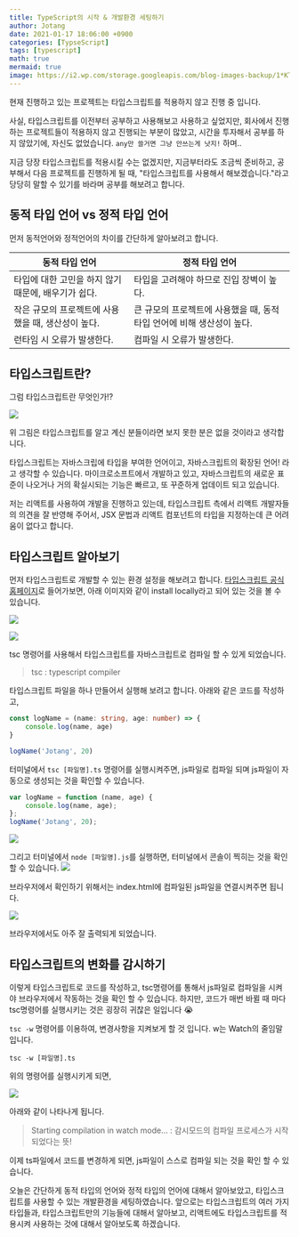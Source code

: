 ```yaml
---
title: TypeScript의 시작 & 개발환경 세팅하기
author: Jotang
date: 2021-01-17 18:06:00 +0900
categories: [TypseScript]
tags: [typescript]
math: true
mermaid: true
image: https://i2.wp.com/storage.googleapis.com/blog-images-backup/1*KTh3puTlJIF6vAuUUu_LAQ.jpeg?ssl=1
---
```



현재 진행하고 있는 프로젝트는 타입스크립트를 적용하지 않고 진행 중 입니다.

사실, 타입스크립트를 이전부터 공부하고 사용해보고 사용하고 싶었지만, 회사에서 진행하는 프로젝트들이 적용하지 않고 진행되는 부분이 많았고,
시간을 투자해서 공부를 하지 않았기에, 자신도 없었습니다. `any만 쓸거면 그냥 안쓰는게 낫지!` 하며..

지금 당장 타입스크립트를 적용시킬 수는 없겠지만,
지금부터라도 조금씩 준비하고, 공부해서 다음 프로젝트를 진행하게 될 때, "타입스크립트를 사용해서 해보겠습니다."라고
당당히 말할 수 있기를 바라며 공부를 해보려고 합니다.

## 동적 타입 언어 vs 정적 타입 언어
먼저 동적언어와 정적언어의 차이를 간단하게 알아보려고 합니다.


| 동적 타입 언어 | 정적 타입 언어 |
|---|---|
| 타입에 대한 고민을 하지 않기 때문에, 배우기가 쉽다. | 타입을 고려해야 하므로 진입 장벽이 높다. |
| 작은 규모의 프로젝트에 사용했을 때, 생산성이 높다. | 큰 규모의 프로젝트에 사용했을 때, 동적 타입 언어에 비해 생산성이 높다. |
| 런타임 시 오류가 발생한다. | 컴파일 시 오류가 발생한다. |


## 타입스크립트란?
그럼 타입스크립트란 무엇인가!?

![](https://media.vlpt.us/images/jo_love/post/d3f617f7-e108-4d7b-a54a-02dc8910ce97/ts.png)

위 그림은 타입스크립트를 알고 계신 분들이라면 보지 못한 분은 없을 것이라고 생각합니다.

타입스크립트는 자바스크립에 타입을 부여한 언어이고, 자바스크립트의 확장된 언어! 라고 생각할 수 있습니다.
마이크로소프트에서 개발하고 있고, 자바스크립트의 새로운 표준이 나오거나 거의 확실시되는 기능은 빠르고, 또 꾸준하게 업데이트 되고 있습니다.

저는 리액트를 사용하여 개발을 진행하고 있는데, 타입스크립트 측에서 리액트 개발자들의 의견을 잘 반영해 주어서, JSX 문법과 리액트 컴포넌트의 타입을 지정하는데 큰 어려움이 없다고 합니다.

## 타입스크립트 알아보기
먼저 타입스크립트로 개발할 수 있는 환경 설정을 해보려고 합니다.
[타입스크립트 공식홈페이지](https://www.typescriptlang.org/)로 들어가보면, 아래 이미지와 같이 install locally라고 되어 있는 것을 볼 수 있습니다.

![](https://images.velog.io/images/jotang3726/post/f25a499b-4ec8-4abd-a704-0c8954585097/image.png)

![](https://images.velog.io/images/jotang3726/post/c0f29c46-ff49-48ba-aae4-9b7577395ea6/image.png)

tsc 명령어를 사용해서 타입스크립트를 자바스크립트로 컴파일 할 수 있게 되었습니다.
> tsc : typescript compiler


타입스크립트 파일을 하나 만들어서 실행해 보려고 합니다.
아래와 같은 코드를 작성하고,

```ts
const logName = (name: string, age: number) => {
    console.log(name, age)
}

logName('Jotang', 20)
```

터미널에서 `tsc [파일명].ts` 명령어를 실행시켜주면, js파일로 컴파일 되며 js파일이 자동으로 생성되는 것을 확인할 수 있습니다.
```js
var logName = function (name, age) {
    console.log(name, age);
};
logName('Jotang', 20);
```
![](https://images.velog.io/images/jotang3726/post/b04aa712-5a5c-4d3e-8090-5406cb1743d2/image.png)

그리고 터미널에서 `node [파일명].js`를 실행하면, 터미널에서 콘솔이 찍히는 것을 확인 할 수 있습니다.
![](https://images.velog.io/images/jotang3726/post/0332c8a9-4c10-4aea-9d6e-c2b97a03206d/image.png)


브라우저에서 확인하기 위해서는 index.html에 컴파일된 js파일을 연결시켜주면 됩니다.

![](https://images.velog.io/images/jotang3726/post/60e83cb3-0de5-4b74-bd47-11b282ba4f34/image.png)

브라우저에서도 아주 잘 출력되게 되었습니다.

## 타입스크립트의 변화를 감시하기

이렇게 타입스크립트로 코드를 작성하고, tsc명령어를 통해서 js파일로 컴파일을 시켜야 브라우저에서 작동하는 것을 확인 할 수 있습니다.
하지만, 코드가 매번 바뀔 때 마다 tsc명령어를 실행시키는 것은 굉장히 귀찮은 일입니다 😭

`tsc -w` 명령어를 이용하여, 변경사항을 지켜보게 할 것 입니다. w는 Watch의 줄임말 입니다.

`tsc -w [파일명].ts`

위의 명령어를 실행시키게 되면,

![](https://images.velog.io/images/jotang3726/post/52810286-3009-4127-a383-1083b9f2be49/image.png)

아래와 같이 나타나게 됩니다.

> Starting compilation in watch mode... : 감시모드의 컴파일 프로세스가 시작되었다는 뜻!

이제 ts파일에서 코드를 변경하게 되면, js파일이 스스로 컴파일 되는 것을 확인 할 수 있습니다.


오늘은 간단하게 동적 타입의 언어와 정적 타입의 언어에 대해서 알아보았고, 타입스크립트를 사용할 수 있는 개발환경을 세팅하였습니다.
앞으로는 타입스크립트의 여러 가지 타입들과, 타입스크립트만의 기능들에 대해서 알아보고, 리액트에도 타입스크립트를 적용시켜 사용하는 것에 대해서 알아보도록 하겠습니다.


